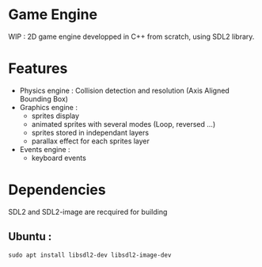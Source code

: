 # Game Engine

WIP : 2D game engine developped in C++ from scratch, using SDL2 library.

# Features

+ Physics engine : Collision detection and resolution (Axis Aligned Bounding Box)
+ Graphics engine :
    + sprites display
    + animated sprites with several modes (Loop, reversed ...)
    + sprites stored in independant layers
    + parallax effect for each sprites layer
+ Events engine :
    + keyboard events
# Dependencies

SDL2 and SDL2-image are recquired for building

## Ubuntu :
    sudo apt install libsdl2-dev libsdl2-image-dev